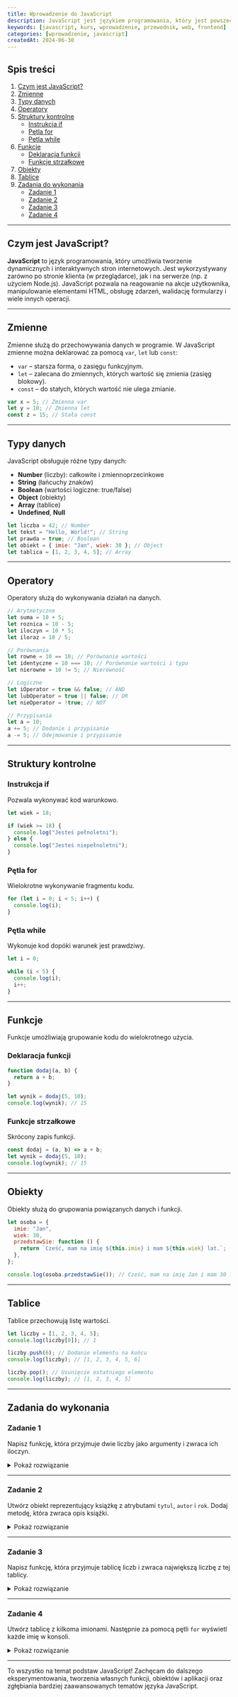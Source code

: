 ```yaml
---
title: Wprowadzenie do JavaScript
description: JavaScript jest językiem programowania, który jest powszechnie stosowany do tworzenia dynamicznych i interaktywnych stron internetowych. W tym kursie omówimy podstawy JavaScript, w tym zmienne, typy danych, operatory, struktury kontrolne, funkcje oraz obiekty.
keywords: [javascript, kurs, wprowadzenie, przewodnik, web, frontend]
categories: [wprowadzenie, javascript]
createdAt: 2024-06-30
---
```


## Spis treści

1. [Czym jest JavaScript?](#czym-jest-javascript)
2. [Zmienne](#zmienne)
3. [Typy danych](#typy-danych)
4. [Operatory](#operatory)
5. [Struktury kontrolne](#struktury-kontrolne)
   - [Instrukcja if](#instrukcja-if)
   - [Pętla for](#petla-for)
   - [Pętla while](#petla-while)
6. [Funkcje](#funkcje)
   - [Deklaracja funkcji](#deklaracja-funkcji)
   - [Funkcje strzałkowe](#funkcje-strzalkowe)
7. [Obiekty](#obiekty)
8. [Tablice](#tablice)
9. [Zadania do wykonania](#zadania-do-wykonania)
   - [Zadanie 1](#zadanie-1)
   - [Zadanie 2](#zadanie-2)
   - [Zadanie 3](#zadanie-3)
   - [Zadanie 4](#zadanie-4)

---

## Czym jest JavaScript?

**JavaScript** to język programowania, który umożliwia tworzenie dynamicznych i interaktywnych stron internetowych. Jest wykorzystywany zarówno po stronie klienta (w przeglądarce), jak i na serwerze (np. z użyciem Node.js). JavaScript pozwala na reagowanie na akcje użytkownika, manipulowanie elementami HTML, obsługę zdarzeń, walidację formularzy i wiele innych operacji.

---

## Zmienne

Zmienne służą do przechowywania danych w programie. W JavaScript zmienne można deklarować za pomocą `var`, `let` lub `const`:

- `var` – starsza forma, o zasięgu funkcyjnym.
- `let` – zalecana do zmiennych, których wartość się zmienia (zasięg blokowy).
- `const` – do stałych, których wartość nie ulega zmianie.

```javascript
var x = 5; // Zmienna var
let y = 10; // Zmienna let
const z = 15; // Stała const
```

---

## Typy danych

JavaScript obsługuje różne typy danych:

- **Number** (liczby): całkowite i zmiennoprzecinkowe
- **String** (łańcuchy znaków)
- **Boolean** (wartości logiczne: true/false)
- **Object** (obiekty)
- **Array** (tablice)
- **Undefined**, **Null**

```javascript
let liczba = 42; // Number
let tekst = "Hello, World!"; // String
let prawda = true; // Boolean
let obiekt = { imie: "Jan", wiek: 30 }; // Object
let tablica = [1, 2, 3, 4, 5]; // Array
```

---

## Operatory

Operatory służą do wykonywania działań na danych.

```javascript
// Arytmetyczne
let suma = 10 + 5;
let roznica = 10 - 5;
let iloczyn = 10 * 5;
let iloraz = 10 / 5;

// Porównania
let rowne = 10 == 10; // Porównanie wartości
let identyczne = 10 === 10; // Porównanie wartości i typu
let nierowne = 10 != 5; // Nierówność

// Logiczne
let iOperator = true && false; // AND
let lubOperator = true || false; // OR
let nieOperator = !true; // NOT

// Przypisania
let a = 10;
a += 5; // Dodanie i przypisanie
a -= 5; // Odejmowanie i przypisanie
```

---

## Struktury kontrolne

### Instrukcja if

Pozwala wykonywać kod warunkowo.

```javascript
let wiek = 18;

if (wiek >= 18) {
  console.log("Jesteś pełnoletni");
} else {
  console.log("Jesteś niepełnoletni");
}
```

### Pętla for

Wielokrotne wykonywanie fragmentu kodu.

```javascript
for (let i = 0; i < 5; i++) {
  console.log(i);
}
```

### Pętla while

Wykonuje kod dopóki warunek jest prawdziwy.

```javascript
let i = 0;

while (i < 5) {
  console.log(i);
  i++;
}
```

---

## Funkcje

Funkcje umożliwiają grupowanie kodu do wielokrotnego użycia.

### Deklaracja funkcji

```javascript
function dodaj(a, b) {
  return a + b;
}

let wynik = dodaj(5, 10);
console.log(wynik); // 15
```

### Funkcje strzałkowe

Skrócony zapis funkcji.

```javascript
const dodaj = (a, b) => a + b;
let wynik = dodaj(5, 10);
console.log(wynik); // 15
```

---

## Obiekty

Obiekty służą do grupowania powiązanych danych i funkcji.

```javascript
let osoba = {
  imie: "Jan",
  wiek: 30,
  przedstawSie: function () {
    return `Cześć, mam na imię ${this.imie} i mam ${this.wiek} lat.`;
  },
};

console.log(osoba.przedstawSie()); // Cześć, mam na imię Jan i mam 30 lat.
```

---

## Tablice

Tablice przechowują listę wartości.

```javascript
let liczby = [1, 2, 3, 4, 5];
console.log(liczby[0]); // 1

liczby.push(6); // Dodanie elementu na końcu
console.log(liczby); // [1, 2, 3, 4, 5, 6]

liczby.pop(); // Usunięcie ostatniego elementu
console.log(liczby); // [1, 2, 3, 4, 5]
```

---

## Zadania do wykonania

### Zadanie 1

Napisz funkcję, która przyjmuje dwie liczby jako argumenty i zwraca ich iloczyn.

<details>
  <summary>
    <span>Pokaż rozwiązanie</span>
  </summary>

```javascript
function iloczyn(a, b) {
  return a * b;
}

let wynik = iloczyn(5, 10);
console.log(wynik); // 50
```

</details>

---

### Zadanie 2

Utwórz obiekt reprezentujący książkę z atrybutami `tytul`, `autor` i `rok`. Dodaj metodę, która zwraca opis książki.

<details>
  <summary>
    <span>Pokaż rozwiązanie</span>
  </summary>

```javascript
let ksiazka = {
  tytul: "W pustyni i w puszczy",
  autor: "Henryk Sienkiewicz",
  rok: 1911,
  opis: function () {
    return `${this.tytul} to książka napisana przez ${this.autor} w roku ${this.rok}.`;
  },
};

console.log(ksiazka.opis()); // W pustyni i w puszczy to książka napisana przez Henryk Sienkiewicz w roku 1911.
```

</details>

---

### Zadanie 3

Napisz funkcję, która przyjmuje tablicę liczb i zwraca największą liczbę z tej tablicy.

<details>
  <summary>
    <span>Pokaż rozwiązanie</span>
  </summary>

```javascript
function znajdzNajwieksza(tablica) {
  let najwieksza = tablica[0];
  for (let i = 1; i < tablica.length; i++) {
    if (tablica[i] > najwieksza) {
      najwieksza = tablica[i];
    }
  }
  return najwieksza;
}

let liczby = [1, 2, 3, 4, 5];
console.log(znajdzNajwieksza(liczby)); // 5
```

</details>

---

### Zadanie 4

Utwórz tablicę z kilkoma imionami. Następnie za pomocą pętli `for` wyświetl każde imię w konsoli.

<details>
  <summary>
    <span>Pokaż rozwiązanie</span>
  </summary>

```javascript
let imiona = ["Jan", "Anna", "Krzysztof", "Maria"];

for (let i = 0; i < imiona.length; i++) {
  console.log(imiona[i]);
}
// Jan
// Anna
// Krzysztof
// Maria
```

</details>

---

To wszystko na temat podstaw JavaScript! Zachęcam do dalszego eksperymentowania, tworzenia własnych funkcji, obiektów i aplikacji oraz zgłębiania bardziej zaawansowanych tematów języka JavaScript.
